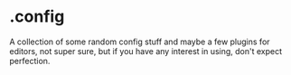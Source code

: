 # .config
A collection of some random config stuff and maybe a few plugins for editors, not super sure, but if you have any interest in using, don't expect perfection.
